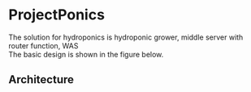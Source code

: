 # ProjectPonics
The solution for hydroponics is hydroponic grower, middle server with router function, WAS<br>
The basic design is shown in the figure below.

## Architecture
